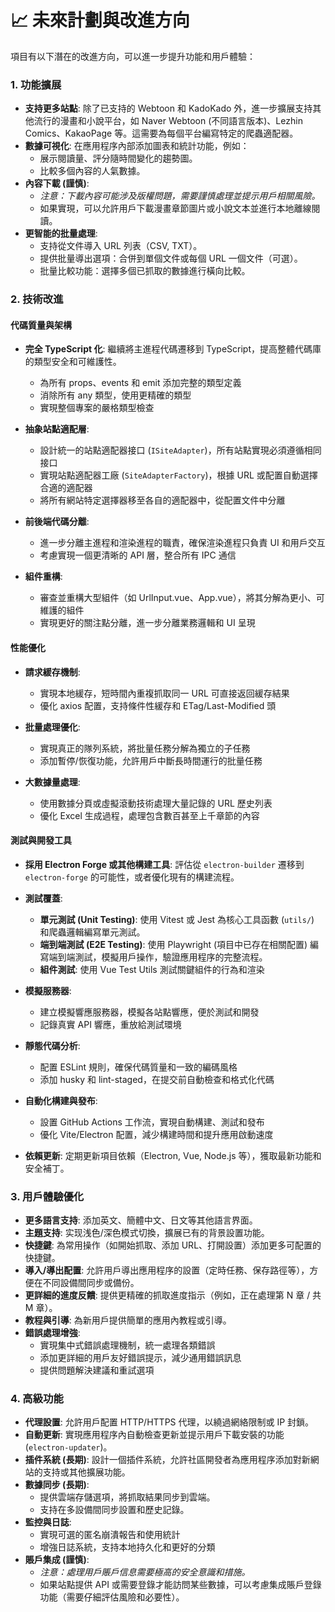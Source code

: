 # 📈 未來計劃與改進方向

項目有以下潛在的改進方向，可以進一步提升功能和用戶體驗：

### 1. 功能擴展

- **支持更多站點**: 除了已支持的 Webtoon 和 KadoKado 外，進一步擴展支持其他流行的漫畫和小說平台，如 Naver Webtoon (不同語言版本)、Lezhin Comics、KakaoPage 等。這需要為每個平台編寫特定的爬蟲適配器。
- **數據可視化**: 在應用程序內部添加圖表和統計功能，例如：
  - 展示閱讀量、評分隨時間變化的趨勢圖。
  - 比較多個內容的人氣數據。
- **內容下載 (謹慎)**:
  - *注意：下載內容可能涉及版權問題，需要謹慎處理並提示用戶相關風險。*
  - 如果實現，可以允許用戶下載漫畫章節圖片或小說文本並進行本地離線閱讀。
- **更智能的批量處理**:
  - 支持從文件導入 URL 列表（CSV, TXT）。
  - 提供批量導出選項：合併到單個文件或每個 URL 一個文件（可選）。
  - 批量比較功能：選擇多個已抓取的數據進行橫向比較。

### 2. 技術改進

#### 代碼質量與架構

- **完全 TypeScript 化**: 繼續將主進程代碼遷移到 TypeScript，提高整體代碼庫的類型安全和可維護性。
  - 為所有 props、events 和 emit 添加完整的類型定義
  - 消除所有 any 類型，使用更精確的類型
  - 實現整個專案的嚴格類型檢查

- **抽象站點適配層**:
  - 設計統一的站點適配器接口 (`ISiteAdapter`)，所有站點實現必須遵循相同接口
  - 實現站點適配器工廠 (`SiteAdapterFactory`)，根據 URL 或配置自動選擇合適的適配器
  - 將所有網站特定選擇器移至各自的適配器中，從配置文件中分離

- **前後端代碼分離**:
  - 進一步分離主進程和渲染進程的職責，確保渲染進程只負責 UI 和用戶交互
  - 考慮實現一個更清晰的 API 層，整合所有 IPC 通信

- **組件重構**:
  - 審查並重構大型組件（如 UrlInput.vue、App.vue），將其分解為更小、可維護的組件
  - 實現更好的關注點分離，進一步分離業務邏輯和 UI 呈現

#### 性能優化

- **請求緩存機制**:
  - 實現本地緩存，短時間內重複抓取同一 URL 可直接返回緩存結果
  - 優化 axios 配置，支持條件性緩存和 ETag/Last-Modified 頭

- **批量處理優化**:
  - 實現真正的隊列系統，將批量任務分解為獨立的子任務
  - 添加暫停/恢復功能，允許用戶中斷長時間運行的批量任務

- **大數據量處理**:
  - 使用數據分頁或虛擬滾動技術處理大量記錄的 URL 歷史列表
  - 優化 Excel 生成過程，處理包含數百甚至上千章節的內容

#### 測試與開發工具

- **採用 Electron Forge 或其他構建工具**: 評估從 `electron-builder` 遷移到 `electron-forge` 的可能性，或者優化現有的構建流程。

- **測試覆蓋**:
  - **單元測試 (Unit Testing)**: 使用 Vitest 或 Jest 為核心工具函數 (`utils/`) 和爬蟲邏輯編寫單元測試。
  - **端到端測試 (E2E Testing)**: 使用 Playwright (項目中已存在相關配置) 編寫端到端測試，模擬用戶操作，驗證應用程序的完整流程。
  - **組件測試**: 使用 Vue Test Utils 測試關鍵組件的行為和渲染

- **模擬服務器**:
  - 建立模擬響應服務器，模擬各站點響應，便於測試和開發
  - 記錄真實 API 響應，重放給測試環境

- **靜態代碼分析**:
  - 配置 ESLint 規則，確保代碼質量和一致的編碼風格
  - 添加 husky 和 lint-staged，在提交前自動檢查和格式化代碼

- **自動化構建與發布**:
  - 設置 GitHub Actions 工作流，實現自動構建、測試和發布
  - 優化 Vite/Electron 配置，減少構建時間和提升應用啟動速度

- **依賴更新**: 定期更新項目依賴（Electron, Vue, Node.js 等），獲取最新功能和安全補丁。

### 3. 用戶體驗優化

- **更多語言支持**: 添加英文、簡體中文、日文等其他語言界面。
- **主題支持**: 实现浅色/深色模式切換，擴展已有的背景設置功能。
- **快捷鍵**: 為常用操作（如開始抓取、添加 URL、打開設置）添加更多可配置的快捷鍵。
- **導入/導出配置**: 允許用戶導出應用程序的設置（定時任務、保存路徑等），方便在不同設備間同步或備份。
- **更詳細的進度反饋**: 提供更精確的抓取進度指示（例如，正在處理第 N 章 / 共 M 章）。
- **教程與引導**: 為新用戶提供簡單的應用內教程或引導。
- **錯誤處理增強**:
  - 實現集中式錯誤處理機制，統一處理各類錯誤
  - 添加更詳細的用戶友好錯誤提示，減少通用錯誤訊息
  - 提供問題解決建議和重試選項

### 4. 高級功能

- **代理設置**: 允許用戶配置 HTTP/HTTPS 代理，以繞過網絡限制或 IP 封鎖。
- **自動更新**: 實現應用程序內自動檢查更新並提示用戶下載安裝的功能 (`electron-updater`)。
- **插件系統 (長期)**: 設計一個插件系統，允許社區開發者為應用程序添加對新網站的支持或其他擴展功能。
- **數據同步 (長期)**:
  - 提供雲端存儲選項，將抓取結果同步到雲端。
  - 支持在多設備間同步設置和歷史記錄。
- **監控與日誌**:
  - 實現可選的匿名崩潰報告和使用統計
  - 增強日誌系統，支持本地持久化和更好的分類
- **賬戶集成 (謹慎)**:
  - *注意：處理用戶賬戶信息需要極高的安全意識和措施。*
  - 如果站點提供 API 或需要登錄才能訪問某些數據，可以考慮集成賬戶登錄功能（需要仔細評估風險和必要性）。